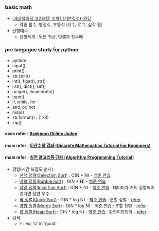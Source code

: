 ### basic math 
* <a href='https://youtube.com/playlist?list=PLswnFe0nC35dkG7UWlCYDYES8HKoJjTC4' target='_blank'>[새교육과정 고2과정] 수학1 (기본정석)-완강</a>
  * 각종 함수, 방정식, 부등식 (지수, 로그, 삼각 등) 
* 선형대수
  * 선형세계 : 뭐든 직선, 덧셈과 정수배 
### pre langague study for python
* python
 * input()
 * print()
 * str.split()
 * int(), float(), str()
 * list(), dict(), set()
 * range(), enumerate()
 * type()
 * if, while, for
 * and, or, not
 * map()
 * str.format() : {:>8}
 * zip()
#### exec refer : <a href="https://www.acmicpc.net/" target="_blank">Baekjoon Online Judge</a>
#### main refer : <a href="https://youtube.com/playlist?list=PLRx0vPvlEmdDgOIBt9MKQl-uMVrxtac4n" target="_blank">이산수학 강좌 (Discrete Mathematics Tutorial For Beginners)</a>
#### main refer : <a href="https://youtube.com/playlist?list=PLRx0vPvlEmdDHxCvAQS1_6XV4deOwfVrz" target="_blank">실전 알고리즘 강좌 (Algorithm Programming Tutorial)</a>
* 정렬(시간 복잡도 순서)
  * [선택 정렬(Selection Sort)](https://youtu.be/8ZiSzteFRYc) : O(N * N) - <a href="" target="_blank">백준 연습</a>
  * [버블 정렬(Bubble Sort)](https://youtu.be/EZN0Irp2aPs) : O(N * N) - <a href="" target="_blank">백준 연습</a>
  * [삽입 정렬(Insertion Sort)](https://youtu.be/16I9Z7bS1iM) : O(N * N) - <a href="" target="_blank">백준 연습</a> : 데이터가 거의 정렬되어 있다면 단연 우수.
  * [퀵 정렬(Quick Sort)](https://youtu.be/O-O-90zX-U4) : O(N * log N) - <a href="" target="_blank">백준 연습</a> : 분할 정렬 - [refer](https://youtu.be/V_RcpaHcULM)
  * [병합 정렬(Merge Sort)](https://youtu.be/ctkuGoJPmAE) : O(N * log N) - <a href="" target="_blank">백준 연습</a> : 분할 정렬 - [refer]()
  * [힙 정렬(Heap Sort)](https://youtu.be/iyl9bfp_8ag) : O(N * log N) - <a href="" target="_blank">백준 연습</a> : 완전이진트리 - [refer]()
* 탐색 
  * ? : ex) 'd' in 'good'
